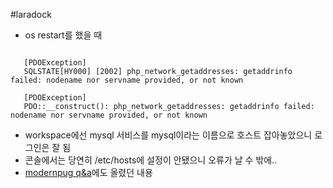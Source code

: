 #laradock

- os restart를 했을 때
```> php artisan migrate
   
   [PDOException] 
   SQLSTATE[HY000] [2002] php_network_getaddresses: getaddrinfo failed: nodename nor servname provided, or not known
   
   [PDOException] 
   PDO::__construct(): php_network_getaddresses: getaddrinfo failed: nodename nor servname provided, or not known
```
- workspace에선 mysql 서비스를 mysql이라는 이름으로 호스트 잡아놓았으니 로그인은 잘 됨
- 콘솔에서는 당연히 /etc/hosts에 설정이 안됐으니 오류가 날 수 밖에..
- [modernpug q&a](https://wiki.modernpug.org/questions/8028488/answers/8028492?flashId=385405728)에도 올렸던 내용
